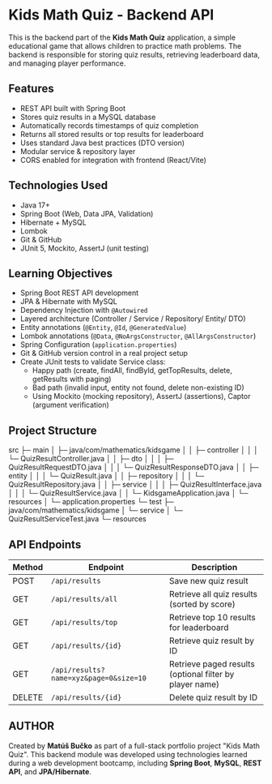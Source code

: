 # Kids Math Quiz - Backend API

This is the backend part of the **Kids Math Quiz** application, a simple educational game that allows children to practice math problems. 
The backend is responsible for storing quiz results, retrieving leaderboard data, and managing player performance.


## Features

- REST API built with Spring Boot
- Stores quiz results in a MySQL database
- Automatically records timestamps of quiz completion
- Returns all stored results or top results for leaderboard
- Uses standard Java best practices (DTO version)
- Modular service & repository layer
- CORS enabled for integration with frontend (React/Vite)


## Technologies Used

- Java 17+
- Spring Boot (Web, Data JPA, Validation)
- Hibernate + MySQL
- Lombok
- Git & GitHub
- JUnit 5, Mockito, AssertJ (unit testing)


##  Learning Objectives

- Spring Boot REST API development
- JPA & Hibernate with MySQL
- Dependency Injection with `@Autowired`
- Layered architecture (Controller / Service / Repository/ Entity/ DTO)
- Entity annotations (`@Entity`, `@Id`, `@GeneratedValue`)
- Lombok annotations (`@Data`, `@NoArgsConstructor`, `@AllArgsConstructor`)
- Spring Configuration (`application.properties`)
- Git & GitHub version control in a real project setup
- Create JUnit tests to validate Service class:
  - Happy path (create, findAll, findById, getTopResults, delete, getResults with paging)
  - Bad path (invalid input, entity not found, delete non-existing ID)
  - Using Mockito (mocking repository), AssertJ (assertions), Captor (argument verification)


##  Project Structure

src
├─ main
│  ├─ java/com/mathematics/kidsgame
│  │  ├─ controller
│  │  │  └─ QuizResultController.java
│  │  ├─ dto
│  │  │  ├─ QuizResultRequestDTO.java
│  │  │  └─ QuizResultResponseDTO.java
│  │  ├─ entity
│  │  │  └─ QuizResult.java
│  │  ├─ repository
│  │  │  └─ QuizResultRepository.java
│  │  ├─ service
│  │  │  ├─ QuizResultInterface.java
│  │  │  └─ QuizResultService.java
│  │  └─ KidsgameApplication.java
│  └─ resources
│     └─ application.properties
└─ test
├─ java/com/mathematics/kidsgame
│  └─ service
│     └─ QuizResultServiceTest.java
└─ resources

## API Endpoints
| Method | Endpoint                  | Description                                |
|--------|---------------------------|--------------------------------------------|
| POST   | `/api/results`            | Save new quiz result                       |
| GET    | `/api/results/all`        | Retrieve all quiz results (sorted by score)|
| GET    | `/api/results/top`        | Retrieve top 10 results for leaderboard    |
| GET    | `/api/results/{id}`       | Retrieve quiz result by ID                 |
| GET    | `/api/results?name=xyz&page=0&size=10` | Retrieve paged results (optional filter by player name) |
| DELETE | `/api/results/{id}`       | Delete quiz result by ID                   |


## AUTHOR ##

Created by **Matúš Bučko** as part of a full-stack portfolio project "Kids Math Quiz". 
This backend module was developed using technologies learned during a web development bootcamp, including **Spring Boot**, **MySQL**, **REST API**, and **JPA/Hibernate**.





